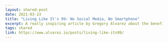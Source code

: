 ```yaml
---
layout: shared-post
date: 2021-03-23 
title: "Living Like It's 99: No Social Media, No Smartphone"
excerpt: A really inspiring article by Gregory Alvarez about the benefits of no social media and no smartphone. He also goes into details of what he uses instead.
tags: shared 
link: https://www.alvarez.io/posts/living-like-its99/
---
```

